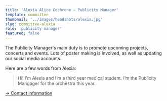 ```yaml
---
title: 'Alexia Alice Cochrone – Publicity Manager'
template: committee
thumbnail: '../images/headshots/alexia.jpg'
slug: committee-alexia
role: 'publicity manager'
featured: false
---
```


The Publicity Manager's main duty is to promote upcoming projects, concerts and events. Lots of poster making is involved, as well as updating our social media accounts.

Here are a few words from Alexia:

> Hi! I’m Alexia and I’m a third year medical student. I’m the Publicity Mangager for the orchestra this year.

[→ Contact information](/contact/)